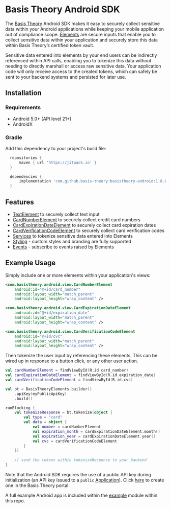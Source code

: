 # Basis Theory Android SDK

The [Basis Theory](https://basistheory.com) Android SDK makes it easy to securely collect sensitive 
data within your Android applications while keeping your mobile application out of compliance scope. 
[Elements](https://developers.basistheory.com/docs/sdks/mobile/android/) are secure inputs that enable you to collect
sensitive data within your application and securely store this data within Basis Theory’s certified 
token vault.

Sensitive data entered into elements by your end users can be indirectly referenced within API
calls, enabling you to tokenize this data without needing to directly marshall or access raw
sensitive data. Your application code will only receive access to the created tokens, which can 
safely be sent to your backend systems and persisted for later use.

## Installation

### Requirements

- Android 5.0+ (API level 21+)
- AndroidX

### Gradle

Add this dependency to your project's build file:

```groovy
  repositories {
      maven { url 'https://jitpack.io' }
  }

  dependencies {
      implementation 'com.github.basis-theory:basistheory-android:1.8.0'
  }
```

## Features

- [TextElement](https://developers.basistheory.com/docs/sdks/mobile/android/types#textelement) to securely collect text input
- [CardNumberElement](https://developers.basistheory.com/docs/sdks/mobile/android/types#cardnumberelement) to securely collect credit card numbers
- [CardExpirationDateElement](https://developers.basistheory.com/docs/sdks/mobile/android/types#cardexpirationdateelement) to securely collect card expiration dates
- [CardVerificationCodeElement](https://developers.basistheory.com/docs/sdks/mobile/android/types#cardverificationcodeelement) to securely collect card verification codes
- [Services](https://developers.basistheory.com/docs/sdks/mobile/android/services) to tokenize sensitive data entered into Elements
- [Styling](https://developers.basistheory.com/docs/sdks/mobile/android/options#styling) - custom styles and branding are fully supported
- [Events](https://developers.basistheory.com/docs/sdks/mobile/android/events) - subscribe to events raised by Elements

## Example Usage

Simply include one or more elements within your application's views:

```xml
<com.basistheory.android.view.CardNumberElement
    android:id="@+id/card_number"
    android:layout_width="match_parent"
    android:layout_height="wrap_content" />

<com.basistheory.android.view.CardExpirationDateElement
    android:id="@+id/expiration_date"
    android:layout_width="match_parent"
    android:layout_height="wrap_content" />

<com.basistheory.android.view.CardVerificationCodeElement
    android:id="@+id/cvc"
    android:layout_width="match_parent"
    android:layout_height="wrap_content" />
```

Then tokenize the user input by referencing these elements. This can be wired up in response to a 
button click, or any other user action.

```kotlin
val cardNumberElement = findViewById(R.id.card_number)
val cardExpirationDateElement = findViewById(R.id.expiration_date)
val cardVerificationCodeElement = findViewById(R.id.cvc)

val bt = BasisTheoryElements.builder()
    .apiKey(myPublicApiKey)
    .build()

runBlocking {
    val tokenizeResponse = bt.tokenize(object {
        val type = "card"
        val data = object {
            val number = cardNumberElement
            val expiration_month = cardExpirationDateElement.month()
            val expiration_year = cardExpirationDateElement.year()
            val cvc = cardVerificationCodeElement
        }
    })
    
    // send the tokens within tokenizeResponse to your backend
}
```

Note that the Android SDK requires the use of a public API key during initialization 
(an API key issued to a `public` [Application](https://developers.basistheory.com/docs/concepts/access-controls#what-are-applications)).
Click [here](https://portal.basistheory.com/applications/create?permissions=token%3Acreate&type=public.) 
to create one in the Basis Theory portal.

A full example Android app is included within the [example](example) module within this repo.
